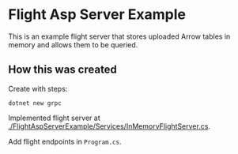 # Flight Asp Server Example

This is an example flight server that stores uploaded Arrow tables in memory and allows
them to be queried.

## How this was created

Create with steps:

```
dotnet new grpc
```

Implemented flight server at [./FlightAspServerExample/Services/InMemoryFlightServer.cs](./FlightAspServerExample/Services/InMemoryFlightServer.cs).

Add flight endpoints in `Program.cs`.

